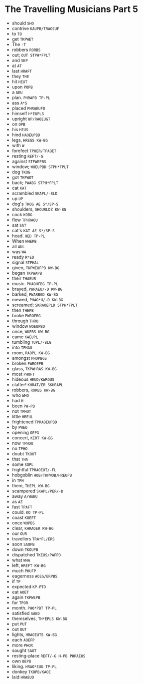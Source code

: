 # The Travelling Musicians Part 5

* should `SHO`
* contrive `KAUPB/TRAOEUF`
* to `TO`
* get `TKPWET`
* The `-T`
* robbers `RORBS`
* out; `OUT STPH*FPLT`
* and `SKP`
* at `AT`
* last `HRAFT`
* they `THE`
* hit `HEUT`
* upon `POPB`
* a `AEU`
* plan. `PHRAPB TP-PL`
* ass `A*S`
* placed `PHRAEUFD`
* himself `H*EUPLS`
* upright `UP/RAOEUGT`
* on `OPB`
* his `HEUS`
* hind `HAOEUPBD`
* legs, `HREGS KW-BG`
* with `W`
* forefeet `TPOER/TPAOET`
* resting `REFT/-G`
* against `STPWEPBS`
* window; `WOEUPBD STPH*FPLT`
* dog `TKOG`
* got `TKPWOT`
* back; `PWABG STPH*FPLT`
* cat `KAT`
* scrambled `SKAPL/-BLD`
* up `UP`
* dog's `TKOG AE S*/SP-S`
* shoulders, `SHOURLDZ KW-BG`
* cock `KOBG`
* flew `TPHRAOU`
* sat `SAT`
* cat's `KAT AE S*/SP-S`
* head. `HED TP-PL`
* When `WHEPB`
* all `AUL`
* was `WA`
* ready `R*ED`
* signal `STPHAL`
* given, `TKPWEUFPB KW-BG`
* began `TKPWAPB`
* their `THAEUR`
* music. `PHAOUFBG TP-PL`
* brayed, `PWRAEU/-D KW-BG`
* barked, `PWARBGD KW-BG`
* mewed, `PHAO*U/-D KW-BG`
* screamed; `SKRAOEPLD STPH*FPLT`
* then `THEPB`
* broke `PWROEBG`
* through `THRU`
* window `WOEUPBD`
* once, `WUPBS KW-BG`
* came `KAEUPL`
* tumbling `TUPL/-BLG`
* into `TPHAO`
* room, `RAOPL KW-BG`
* amongst `PHOPBGS`
* broken `PWROEPB`
* glass, `TKPWHRAS KW-BG`
* most `PHOFT`
* hideous `HEUD/KWROUS`
* clatter! `KHRAT/ER SKHRAPL`
* robbers, `RORBS KW-BG`
* who `WHO`
* had `H`
* been `PW-PB`
* not `TPHOT`
* little `HREUL`
* frightened `TPRAOEUPBD`
* by `PWEU`
* opening `OEPG`
* concert, `KERT KW-BG`
* now `TPHOU`
* no `TPHO`
* doubt `TKOUT`
* that `THA`
* some `SOPL`
* frightful `TPRAOEUT/-FL`
* hobgoblin `HOB/TKPWOB/HREUPB`
* in `TPH`
* them, `THEPL KW-BG`
* scampered `SKAPL/PER/-D`
* away `A/WAEU`
* as `AZ`
* fast `TPAFT`
* could. `KO TP-PL`
* coast `KOEFT`
* once `WUPBS`
* clear, `KHRAOER KW-BG`
* our `OUR`
* travellers `TRA*FL/ERS`
* soon `SAOPB`
* down `TKOUPB`
* dispatched `TKEUS/PAFPD`
* what `WHA`
* left, `HREFT KW-BG`
* much `PHUFP`
* eagerness `AOEG/ERPBS`
* if `TP`
* expected `KP-PTD`
* eat `AOET`
* again `TKPWEPB`
* for `TPOR`
* month. `PHO*PBT TP-PL`
* satisfied `SAED`
* themselves, `TH*EPLS KW-BG`
* put `PUT`
* out `OUT`
* lights, `HRAOEUTS KW-BG`
* each `AOEFP`
* more `PHOR`
* sought `SAUT`
* resting-place `REFT/-G H-PB PHRAEUS`
* own `OEPB`
* liking. `HRAO*EUG TP-PL`
* donkey `TKOPB/KAOE`
* laid `HRAEUD`
